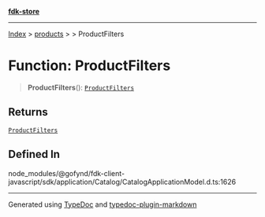 [**fdk-store**](../../../README.md)
***

[Index](../../../API.md) > [products](../../README.md) > [<internal>](../README.md) > ProductFilters

# Function: ProductFilters

> **ProductFilters**(): [`ProductFilters`](../type-aliases/type-alias.ProductFilters.md)

## Returns

[`ProductFilters`](../type-aliases/type-alias.ProductFilters.md)

## Defined In

node\_modules/@gofynd/fdk-client-javascript/sdk/application/Catalog/CatalogApplicationModel.d.ts:1626

***
Generated using [TypeDoc](https://typedoc.org/) and [typedoc-plugin-markdown](https://www.npmjs.com/package/typedoc-plugin-markdown)
